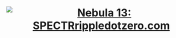 <h1 align="center">
  <a href="http://rippledotzero.com/"><img src="https://user-images.githubusercontent.com/44920739/144917221-e1a14558-3f6f-4f69-96c4-92d7c3f2c557.jpg" alt="Nebula 13: SPECTRrippledotzero.com"></a>
</h1>
